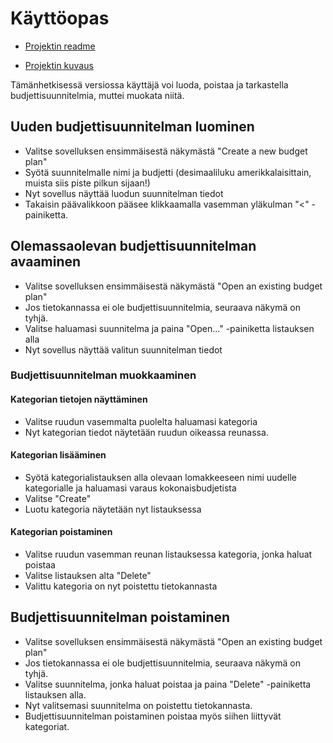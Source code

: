 # Käyttöopas
* [Projektin readme](https://github.com/otsha/otm-harjoitustyo/blob/master/README.md)

* [Projektin kuvaus](https://github.com/otsha/otm-harjoitustyo/blob/master/documentation/description.md)

Tämänhetkisessä versiossa käyttäjä voi luoda, poistaa ja tarkastella budjettisuunnitelmia, muttei muokata niitä.

## Uuden budjettisuunnitelman luominen
- Valitse sovelluksen ensimmäisestä näkymästä "Create a new budget plan"
- Syötä suunnitelmalle nimi ja budjetti (desimaaliluku amerikkalaisittain, muista siis piste pilkun sijaan!)
- Nyt sovellus näyttää luodun suunnitelman tiedot
- Takaisin päävalikkoon pääsee klikkaamalla vasemman yläkulman "<" -painiketta.

## Olemassaolevan budjettisuunnitelman avaaminen
- Valitse sovelluksen ensimmäisestä näkymästä "Open an existing budget plan"
- Jos tietokannassa ei ole budjettisuunnitelmia, seuraava näkymä on tyhjä.
- Valitse haluamasi suunnitelma ja paina "Open..." -painiketta listauksen alla
- Nyt sovellus näyttää valitun suunnitelman tiedot

### Budjettisuunnitelman muokkaaminen

#### Kategorian tietojen näyttäminen
- Valitse ruudun vasemmalta puolelta haluamasi kategoria
- Nyt kategorian tiedot näytetään ruudun oikeassa reunassa.

#### Kategorian lisääminen
- Syötä kategorialistauksen alla olevaan lomakkeeseen nimi uudelle kategorialle ja haluamasi varaus kokonaisbudjetista
- Valitse "Create"
- Luotu kategoria näytetään nyt listauksessa

#### Kategorian poistaminen
- Valitse ruudun vasemman reunan listauksessa kategoria, jonka haluat poistaa
- Valitse listauksen alta "Delete"
- Valittu kategoria on nyt poistettu tietokannasta

## Budjettisuunnitelman poistaminen
- Valitse sovelluksen ensimmäisestä näkymästä "Open an existing budget plan"
- Jos tietokannassa ei ole budjettisuunnitelmia, seuraava näkymä on tyhjä.
- Valitse suunnitelma, jonka haluat poistaa ja paina "Delete" -painiketta listauksen alla.
- Nyt valitsemasi suunnitelma on poistettu tietokannasta.
- Budjettisuunnitelman poistaminen poistaa myös siihen liittyvät kategoriat.
